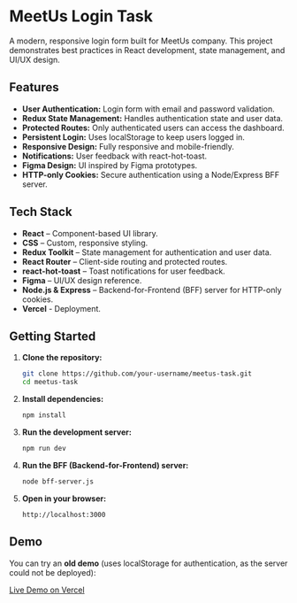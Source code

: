 # MeetUs Login Task

A modern, responsive login form built for MeetUs company. This project demonstrates best practices in React development, state management, and UI/UX design.

## Features

- **User Authentication:** Login form with email and password validation.
- **Redux State Management:** Handles authentication state and user data.
- **Protected Routes:** Only authenticated users can access the dashboard.
- **Persistent Login:** Uses localStorage to keep users logged in.
- **Responsive Design:** Fully responsive and mobile-friendly.
- **Notifications:** User feedback with react-hot-toast.
- **Figma Design:** UI inspired by Figma prototypes.
- **HTTP-only Cookies:** Secure authentication using a Node/Express BFF server.

## Tech Stack

- **React** – Component-based UI library.
- **CSS** – Custom, responsive styling.
- **Redux Toolkit** – State management for authentication and user data.
- **React Router** – Client-side routing and protected routes.
- **react-hot-toast** – Toast notifications for user feedback.
- **Figma** – UI/UX design reference.
- **Node.js & Express** – Backend-for-Frontend (BFF) server for HTTP-only cookies.
- **Vercel** - Deployment.

## Getting Started

1. **Clone the repository:**
   ```bash
   git clone https://github.com/your-username/meetus-task.git
   cd meetus-task
   ```

2. **Install dependencies:**
   ```bash
   npm install
   ```

3. **Run the development server:**
   ```bash
   npm run dev
   ```

4. **Run the BFF (Backend-for-Frontend) server:**
   ```bash
   node bff-server.js
   ```

5. **Open in your browser:**
   ```
   http://localhost:3000
   ```

## Demo

You can try an **old demo** (uses localStorage for authentication, as the server could not be deployed):

[Live Demo on Vercel](https://meetus-task-seven.vercel.app/)